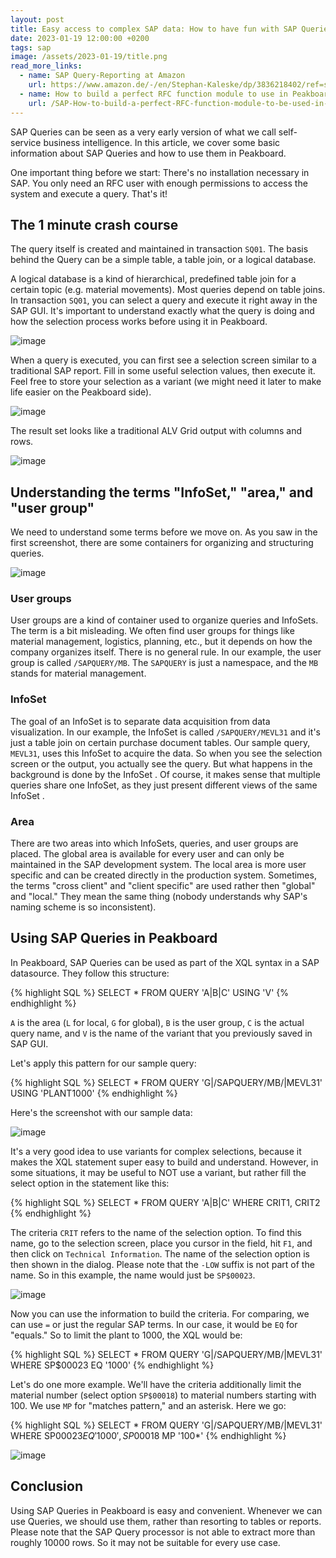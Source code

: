 ```yaml
---
layout: post
title: Easy access to complex SAP data: How to have fun with SAP Queries
date: 2023-01-19 12:00:00 +0200
tags: sap
image: /assets/2023-01-19/title.png
read_more_links:
  - name: SAP Query-Reporting at Amazon
    url: https://www.amazon.de/-/en/Stephan-Kaleske/dp/3836218402/ref=sr_1_1?crid=3EUFYNIDSOIH3&keywords=sap+query+reporting&qid=1690095229&sprefix=sap+query+reportin%2Caps%2C88&sr=8-1
  - name: How to build a perfect RFC function module to use in Peakboard
    url: /SAP-How-to-build-a-perfect-RFC-function-module-to-be-used-in-Peakboard.html
---
```

SAP Queries can be seen as a very early version of what we call self-service business intelligence. In this article, we cover some basic information about SAP Queries and how to use them in Peakboard.

One important thing before we start: There's no installation necessary in SAP. You only need an RFC user with enough permissions to access the system and execute a query. That's it!

## The 1 minute crash course

The query itself is created and maintained in transaction `SQ01`. The basis behind the Query can be a simple table, a table join, or a logical database.

A logical database is a kind of hierarchical, predefined table join for a certain topic (e.g. material movements). Most queries depend on table joins. In transaction `SQ01`, you can select a query and execute it right away in the SAP GUI. It's important to understand exactly what the query is doing and how the selection process works before using it in Peakboard.

![image](/assets/2023-01-19/010.png)

When a query is executed, you can first see a selection screen similar to a traditional SAP report. Fill in some useful selection values, then execute it. Feel free to store your selection as a variant (we might need it later to make life easier on the Peakboard side).

![image](/assets/2023-01-19/020.png)

The result set looks like a traditional ALV Grid output with columns and rows.

![image](/assets/2023-01-19/030.png)

## Understanding the terms "InfoSet," "area," and "user group"

We need to understand some terms before we move on. As you saw in the first screenshot, there are some containers for organizing and structuring queries.

![image](/assets/2023-01-19/040.png)

### User groups

User groups are a kind of container used to organize queries and InfoSets. The term is a bit misleading. We often find user groups for things like material management, logistics, planning, etc., but it depends on how the company organizes itself. There is no general rule. In our example, the user group is called `/SAPQUERY/MB`. The `SAPQUERY` is just a namespace, and the `MB` stands for material management.

### InfoSet

The goal of an InfoSet is to separate data acquisition from data visualization. In our example, the InfoSet is called `/SAPQUERY/MEVL31` and it's just a table join on certain purchase document tables. Our sample query, `MEVL31`, uses this InfoSet to acquire the data. So when you see the selection screen or the output, you actually see the query. But what happens in the background is done by the InfoSet . Of course, it makes sense that multiple queries share one InfoSet, as they just present different views of the same InfoSet .

### Area

There are two areas into which InfoSets, queries, and user groups are placed. The global area is available for every user and can only be maintained in the SAP development system. The local area is more user specific and can be created directly in the production system.
Sometimes, the terms "cross client" and "client specific" are used rather then "global" and "local." They mean the same thing (nobody understands why SAP's naming scheme is so inconsistent).

## Using SAP Queries in Peakboard

In Peakboard, SAP Queries can be used as part of the XQL syntax in a SAP datasource. They follow this structure:

{% highlight SQL %}
SELECT * FROM QUERY 'A|B|C' USING 'V'
{% endhighlight %}

`A` is the area (`L` for local, `G` for global), `B` is the user group, `C` is the actual query name, and `V` is the name of the variant that you previously saved in SAP GUI.

Let's apply this pattern for our sample query:

{% highlight SQL %}
SELECT * FROM QUERY 'G|/SAPQUERY/MB/|MEVL31' 
USING 'PLANT1000'
{% endhighlight %}

Here's the screenshot with our sample data:

![image](/assets/2023-01-19/050.png)

It's a very good idea to use variants for complex selections, because it makes the XQL statement super easy to build and understand. However, in some situations, it may be useful to NOT use a variant, but rather fill the select option in the statement like this:

{% highlight SQL %}
SELECT * FROM QUERY 'A|B|C' WHERE CRIT1, CRIT2
{% endhighlight %}

The criteria `CRIT` refers to the name of the selection option. To find this name, go to the selection screen, place you cursor in the field, hit `F1`, and then click on `Technical Information`. The name of the selection option is then shown in the dialog. Please note that the `-LOW` suffix is not part of the name. So in this example, the name would just be `SP$00023`.

![image](/assets/2023-01-19/060.png)

Now you can use the information to build the criteria. For comparing, we can use `=` or just the regular SAP terms. In our case, it would be `EQ` for "equals." So to limit the plant to 1000, the XQL would be:

{% highlight SQL %}
SELECT * FROM QUERY 'G|/SAPQUERY/MB/|MEVL31'
   WHERE
SP$00023 EQ '1000'
{% endhighlight %}

Let's do one more example. We'll have the criteria additionally limit the material number (select option `SP$00018`) to material numbers starting with 100. We use `MP` for "matches pattern," and an asterisk. Here we go:

{% highlight SQL %}
SELECT * FROM QUERY 'G|/SAPQUERY/MB/|MEVL31'
   WHERE
SP$00023 EQ '1000',
SP$00018 MP '100*'
{% endhighlight %}

![image](/assets/2023-01-19/070.png)

## Conclusion

Using SAP Queries in Peakboard is easy and convenient. Whenever we can use Queries, we should use them, rather than resorting to tables or reports. Please note that the SAP Query processor is not able to extract more than roughly 10000 rows. So it may not be suitable for every use case.
